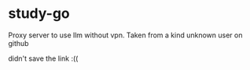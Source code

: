 # study-go

Proxy server to use llm without vpn. Taken from a kind unknown user on github 

didn't save the link :(( 
